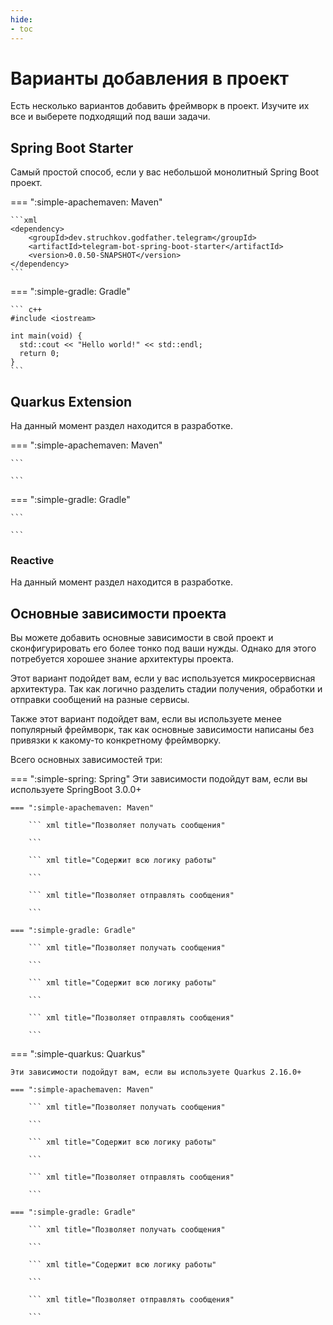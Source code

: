 ```yaml
---
hide:
- toc
---
```

# Варианты добавления в проект
Есть несколько вариантов добавить фреймворк в проект. Изучите их все и выберете подходящий под ваши задачи.

## Spring Boot Starter
Самый простой способ, если у вас небольшой монолитный Spring Boot проект.

=== ":simple-apachemaven: Maven"

    ```xml
    <dependency>
        <groupId>dev.struchkov.godfather.telegram</groupId>
        <artifactId>telegram-bot-spring-boot-starter</artifactId>
        <version>0.0.50-SNAPSHOT</version>
    </dependency>
    ```

=== ":simple-gradle: Gradle"

    ``` c++
    #include <iostream>

    int main(void) {
      std::cout << "Hello world!" << std::endl;
      return 0;
    }
    ```

## Quarkus Extension

На данный момент раздел находится в разработке.

=== ":simple-apachemaven: Maven"

    ```

    ```

=== ":simple-gradle: Gradle"

    ``` 
    
    ```

### Reactive

На данный момент раздел находится в разработке.

## Основные зависимости проекта
Вы можете добавить основные зависимости в свой проект и сконфигурировать его более тонко под ваши нужды. Однако для этого потребуется хорошее знание архитектуры проекта.

Этот вариант подойдет вам, если у вас используется микросервисная архитектура. Так как логично разделить стадии получения, обработки и отправки сообщений на разные сервисы.

Также этот вариант подойдет вам, если вы используете менее популярный фреймворк, так как основные зависимости написаны без привязки к какому-то конкретному фреймворку.

Всего основных зависимостей три:

=== ":simple-spring: Spring"
    Эти зависимости подойдут вам, если вы используете SpringBoot 3.0.0+

    === ":simple-apachemaven: Maven"

        ``` xml title="Позволяет получать сообщения"
            
        ```
        
        ``` xml title="Содержит всю логику работы"
            
        ```
        
        ``` xml title="Позволяет отправлять сообщения"
            
        ```
    
    === ":simple-gradle: Gradle"

        ``` xml title="Позволяет получать сообщения"
            
        ```
        
        ``` xml title="Содержит всю логику работы"
            
        ```
        
        ``` xml title="Позволяет отправлять сообщения"
            
        ```

=== ":simple-quarkus: Quarkus"

    Эти зависимости подойдут вам, если вы используете Quarkus 2.16.0+

    === ":simple-apachemaven: Maven"

        ``` xml title="Позволяет получать сообщения"
            
        ```
        
        ``` xml title="Содержит всю логику работы"
            
        ```
        
        ``` xml title="Позволяет отправлять сообщения"
            
        ```
    
    === ":simple-gradle: Gradle"

        ``` xml title="Позволяет получать сообщения"
            
        ```
        
        ``` xml title="Содержит всю логику работы"
            
        ```
        
        ``` xml title="Позволяет отправлять сообщения"
            
        ```